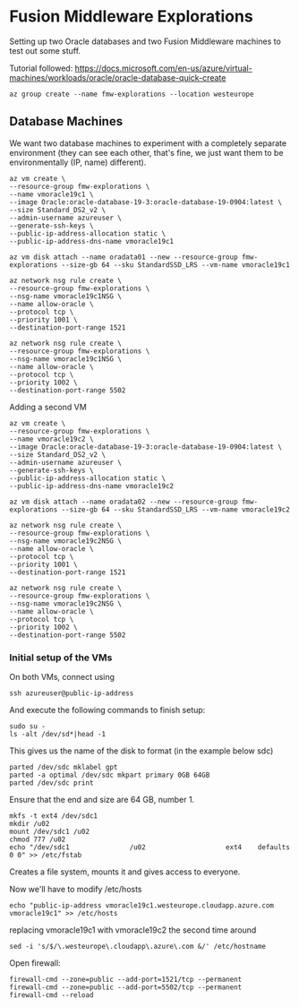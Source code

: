 # Fusion Middleware Explorations
Setting up two Oracle databases and two Fusion Middleware machines to test
out some stuff.

Tutorial followed: https://docs.microsoft.com/en-us/azure/virtual-machines/workloads/oracle/oracle-database-quick-create

	az group create --name fmw-explorations --location westeurope

## Database Machines
We want two database machines to experiment with a completely separate
environment (they can see each other, that's fine, we just want them
to be environmentally (IP, name) different).

	az vm create \
    --resource-group fmw-explorations \
    --name vmoracle19c1 \
    --image Oracle:oracle-database-19-3:oracle-database-19-0904:latest \
    --size Standard_DS2_v2 \
    --admin-username azureuser \
    --generate-ssh-keys \
    --public-ip-address-allocation static \
    --public-ip-address-dns-name vmoracle19c1

	az vm disk attach --name oradata01 --new --resource-group fmw-explorations --size-gb 64 --sku StandardSSD_LRS --vm-name vmoracle19c1

	az network nsg rule create \
    --resource-group fmw-explorations \
    --nsg-name vmoracle19c1NSG \
    --name allow-oracle \
    --protocol tcp \
    --priority 1001 \
    --destination-port-range 1521

	az network nsg rule create \
    --resource-group fmw-explorations \
    --nsg-name vmoracle19c1NSG \
    --name allow-oracle \
    --protocol tcp \
    --priority 1002 \
    --destination-port-range 5502

Adding a second VM

	az vm create \
    --resource-group fmw-explorations \
    --name vmoracle19c2 \
    --image Oracle:oracle-database-19-3:oracle-database-19-0904:latest \
    --size Standard_DS2_v2 \
    --admin-username azureuser \
    --generate-ssh-keys \
    --public-ip-address-allocation static \
    --public-ip-address-dns-name vmoracle19c2

	az vm disk attach --name oradata02 --new --resource-group fmw-explorations --size-gb 64 --sku StandardSSD_LRS --vm-name vmoracle19c2

	az network nsg rule create \
    --resource-group fmw-explorations \
    --nsg-name vmoracle19c2NSG \
    --name allow-oracle \
    --protocol tcp \
    --priority 1001 \
    --destination-port-range 1521

	az network nsg rule create \
    --resource-group fmw-explorations \
    --nsg-name vmoracle19c2NSG \
    --name allow-oracle \
    --protocol tcp \
    --priority 1002 \
    --destination-port-range 5502

### Initial setup of the VMs
On both VMs, connect using

	ssh azureuser@public-ip-address

And execute the following commands to finish setup:

	sudo su -
	ls -alt /dev/sd*|head -1

This gives us the name of the disk to format (in the example below sdc)

	parted /dev/sdc mklabel gpt
	parted -a optimal /dev/sdc mkpart primary 0GB 64GB
	parted /dev/sdc print

Ensure that the end and size are 64 GB, number 1.

	mkfs -t ext4 /dev/sdc1
	mkdir /u02
	mount /dev/sdc1 /u02
	chmod 777 /u02
	echo "/dev/sdc1               /u02                    ext4    defaults        0 0" >> /etc/fstab

Creates a file system, mounts it and gives access to everyone.

Now we'll have to modify /etc/hosts

	echo "public-ip-address vmoracle19c1.westeurope.cloudapp.azure.com vmoracle19c1" >> /etc/hosts

replacing vmoracle19c1 with vmoracle19c2 the second time around

	sed -i 's/$/\.westeurope\.cloudapp\.azure\.com &/' /etc/hostname

Open firewall:

	firewall-cmd --zone=public --add-port=1521/tcp --permanent
	firewall-cmd --zone=public --add-port=5502/tcp --permanent
	firewall-cmd --reload

